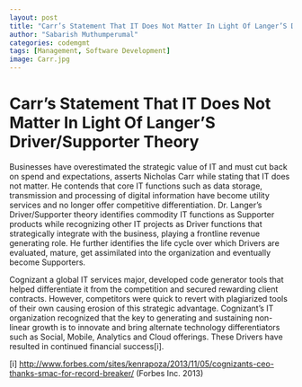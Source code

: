 ```yaml
---
layout: post
title: "Carr’s Statement That IT Does Not Matter In Light Of Langer’S Driver/Supporter Theory"
author: "Sabarish Muthumperumal"
categories: codemgmt
tags: [Management, Software Development]
image: Carr.jpg
---
```


# Carr’s Statement That IT Does Not Matter In Light Of Langer’S Driver/Supporter Theory

Businesses have overestimated the strategic value of IT and must cut back on spend and expectations, asserts Nicholas Carr while stating that IT does not matter. He contends that core IT functions such as data storage, transmission and processing of digital information have become utility services and no longer offer competitive differentiation. Dr. Langer’s Driver/Supporter theory identifies commodity IT functions as Supporter products while recognizing other IT projects as Driver functions that strategically integrate with the business, playing a frontline revenue generating role. He further identifies the life cycle over which Drivers are evaluated, mature, get assimilated into the organization and eventually become Supporters.

Cognizant a global IT services major, developed code generator tools that helped differentiate it from the competition and secured rewarding client contracts. However, competitors were quick to revert with plagiarized tools of their own causing erosion of this strategic advantage. Cognizant’s IT organization recognized that the key to generating and sustaining non-linear growth is to innovate and bring alternate technology differentiators such as Social, Mobile, Analytics and Cloud offerings. These Drivers have resulted in continued financial success[i].

[i] http://www.forbes.com/sites/kenrapoza/2013/11/05/cognizants-ceo-thanks-smac-for-record-breaker/ (Forbes Inc. 2013)